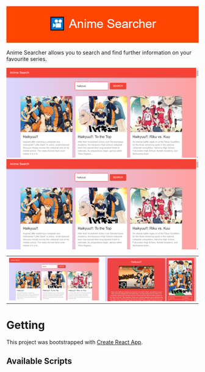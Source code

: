 <img src="images/GithubBanner.png" height=  width>

Anime Searcher allows you to search and find further information on your favourite series.

<img src="images/Homepage.png"> <img src="images/Homepage.png">

<table>
<tr>
<td><img src="images/Homepage.png"  ></td>
<td><img src="images/AnimePage.png" height=  width></td>
</tr></table>

# Getting

This project was bootstrapped with [Create React App](https://github.com/facebook/create-react-app).

## Available Scripts
